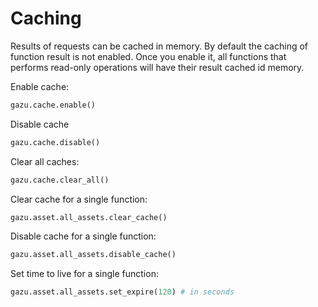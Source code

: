 # Caching

Results of requests can be cached in memory. By default the caching of function
result is not enabled. Once you enable it, all functions that performs
read-only operations will have their result cached id memory.

Enable cache:

```python
gazu.cache.enable()
```

Disable cache

```python
gazu.cache.disable()
```

Clear all caches:

```python
gazu.cache.clear_all()
```

Clear cache for a single function:

```python
gazu.asset.all_assets.clear_cache()
```

Disable cache for a single function:

```python
gazu.asset.all_assets.disable_cache()
```

Set time to live for a single function:

```python
gazu.asset.all_assets.set_expire(120) # in seconds
```
